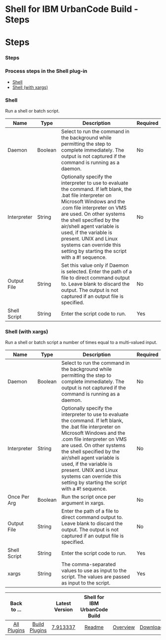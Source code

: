 
Shell for IBM UrbanCode Build - Steps
=====================================

# Steps


### Steps




### Process steps in the Shell plug-in

* [Shell](#shell)
* [Shell (with xargs)](#shell_(with_xargs))


### Shell

Run a shell or batch script.


| Name | Type | Description                                                                                                          | Required |
| ---- | ---- | -------------------------------------------------------------------------------------------------------------------- | -------- |
| Daemon | Boolean | Select to run the command in the background while permitting the step to complete immediately. The output is not captured if the command is running as a daemon. | No |
| Interpreter | String | Optionally specify the interpreter to use to evaluate the command. If left blank, the .bat file interpreter on Microsoft Windows and the .com file interpreter on VMS are used. On other systems the shell specified by the air/shell agent variable is used, if the variable is present. UNIX and Linux systems can override this setting by starting the script with a #! sequence. | No |
| Output File | String | Set this value only if Daemon is selected. Enter the path of a file to direct command output to. Leave blank to discard the output. The output is not captured if an output file is specified. | No |
| Shell Script | String | Enter the script code to run. | Yes |

### Shell (with xargs)

Run a shell or batch script a number of times equal to a multi-valued input.


| Name | Type | Description                                                                                                          | Required |
| ---- | ---- | -------------------------------------------------------------------------------------------------------------------- | -------- |
| Daemon | Boolean | Select to run the command in the background while permitting the step to complete immediately. The output is not captured if the command is running as a daemon. | No |
| Interpreter | String | Optionally specify the interpreter to use to evaluate the command. If left blank, the .bat file interpreter on Microsoft Windows and the .com file interpreter on VMS are used. On other systems the shell specified by the air/shell agent variable is used, if the variable is present. UNIX and Linux systems can override this setting by starting the script with a #! sequence. | No |
| Once Per Arg | Boolean | Run the script once per argument in xargs. | No |
| Output File | String | Enter the path of a file to direct command output to. Leave blank to discard the output. The output is not captured if an output file is specified. | No |
| Shell Script | String | Enter the script code to run. | Yes |
| xargs | String | The comma-separated values to use as input to the script. The values are passed as input to the script. | Yes |



|Back to ...||Latest Version|Shell for IBM UrbanCode Build |||
| :---: | :---: | :---: | :---: | :---: | :---: |
|[All Plugins](../../index.md)|[Build Plugins](../README.md)|[7.913337](https://raw.githubusercontent.com/UrbanCode/IBM-UCB-PLUGINS/main/files/Shell/Shell-7.913337.zip)|[Readme](README.md)|[Overview](overview.md)|[Downloads](downloads.md)|
